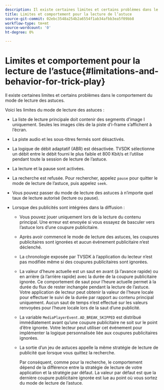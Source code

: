 ```yaml
---
description: Il existe certaines limites et certains problèmes dans le comportement du mode de lecture des astuces.
title: Limites et comportement pour la lecture de l’astuce
source-git-commit: 02ebc3548a254b2a6554f1ab34afbb3ea5f09bb8
workflow-type: tm+mt
source-wordcount: '0'
ht-degree: 0%

---
```


# Limites et comportement pour la lecture de l’astuce{#limitations-and-behavior-for-trick-play}

Il existe certaines limites et certains problèmes dans le comportement du mode de lecture des astuces.

<!--<a id="section_8B88E281A0FA4661B4C2C70A0ABED57C"></a>-->

Voici les limites du mode de lecture des astuces :

* La liste de lecture principale doit contenir des segments d’image I uniquement. Seules les images clés de la piste d’i-frame s’affichent à l’écran.
* La piste audio et les sous-titres fermés sont désactivés.
* La logique de débit adaptatif (ABR) est désactivée. TVSDK sélectionne un débit entre le débit fourni le plus faible et 800 Kbit/s et l’utilise pendant toute la session de lecture de l’astuce.
* La lecture et la pause sont activées.
* La recherche est refusée. Pour rechercher, appelez `pause` pour quitter le mode de lecture de l’astuce, puis appelez `seek`.

* Vous pouvez passer du mode de lecture des astuces à n’importe quel taux de lecture autorisé (lecture ou pause).
* Lorsque des publicités sont intégrées dans la diffusion :

   * Vous pouvez jouer uniquement lors de la lecture du contenu principal. Une erreur est envoyée si vous essayez de basculer vers l’astuce lors d’une coupure publicitaire.
   * Après avoir commencé le mode de lecture des astuces, les coupures publicitaires sont ignorées et aucun événement publicitaire n’est déclenché.
   * La chronologie exposée par TVSDK à l’application du lecteur n’est pas modifiée même si des coupures publicitaires sont ignorées.
   * La valeur d’heure actuelle est un saut en avant (à l’avance rapide) ou en arrière (à l’arrière rapide) avec la durée de la coupure publicitaire ignorée. Ce comportement de saut pour l’heure actuelle permet à la durée du flux de rester inchangée pendant la lecture de l’astuce. Votre application de lecteur peut obtenir la valeur de l’heure locale pour effectuer le suivi de la durée par rapport au contenu principal uniquement. Aucun saut de temps n’est effectué sur les valeurs renvoyées pour l’heure locale lors de la saut d’une publicité.
   * La variable `MediaPlayerEvent.AD_BREAK_SKIPPED` est distribué immédiatement avant qu’une coupure publicitaire ne soit sur le point d’être ignorée. Votre lecteur peut utiliser cet événement pour implémenter la logique personnalisée liée aux coupures publicitaires ignorées.
   * La sortie d’un jeu de astuces appelle la même stratégie de lecture de publicité que lorsque vous quittez la recherche.

     Par conséquent, comme pour la recherche, le comportement dépend de la différence entre la stratégie de lecture de votre application et la stratégie par défaut. La valeur par défaut est que la dernière coupure publicitaire ignorée est lue au point où vous sortez du mode de lecture de l’astuce.
